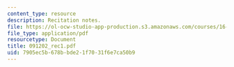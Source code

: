 ```yaml
---
content_type: resource
description: Recitation notes.
file: https://ol-ocw-studio-app-production.s3.amazonaws.com/courses/16-050-thermal-energy-fall-2002/7905ec5b678bbde21f7031f6e7ca50b9_091202_rec1.pdf
file_type: application/pdf
resourcetype: Document
title: 091202_rec1.pdf
uid: 7905ec5b-678b-bde2-1f70-31f6e7ca50b9
---
```

